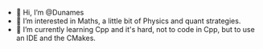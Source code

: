 - 👋 Hi, I’m @Dunames
- 👀 I’m interested in Maths, a little bit of Physics and quant strategies.
- 🌱 I’m currently learning Cpp and it's hard, not to code in Cpp, but to use an IDE and the CMakes.

<!---
Dunames/Dunames is a ✨ special ✨ repository because its `README.md` (this file) appears on your GitHub profile.
You can click the Preview link to take a look at your changes.
--->
